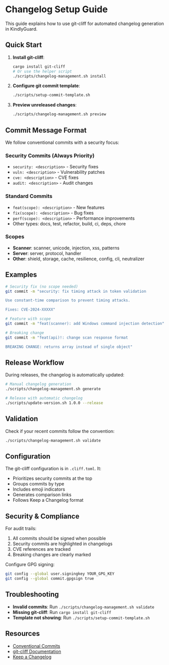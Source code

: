 # Changelog Setup Guide

This guide explains how to use git-cliff for automated changelog generation in KindlyGuard.

## Quick Start

1. **Install git-cliff**:
   ```bash
   cargo install git-cliff
   # Or use the helper script
   ./scripts/changelog-management.sh install
   ```

2. **Configure git commit template**:
   ```bash
   ./scripts/setup-commit-template.sh
   ```

3. **Preview unreleased changes**:
   ```bash
   ./scripts/changelog-management.sh preview
   ```

## Commit Message Format

We follow conventional commits with a security focus:

### Security Commits (Always Priority)
- `security: <description>` - Security fixes
- `vuln: <description>` - Vulnerability patches
- `cve: <description>` - CVE fixes
- `audit: <description>` - Audit changes

### Standard Commits
- `feat(scope): <description>` - New features
- `fix(scope): <description>` - Bug fixes
- `perf(scope): <description>` - Performance improvements
- Other types: docs, test, refactor, build, ci, deps, chore

### Scopes
- **Scanner**: scanner, unicode, injection, xss, patterns
- **Server**: server, protocol, handler
- **Other**: shield, storage, cache, resilience, config, cli, neutralizer

## Examples

```bash
# Security fix (no scope needed)
git commit -m "security: fix timing attack in token validation

Use constant-time comparison to prevent timing attacks.

Fixes: CVE-2024-XXXXX"

# Feature with scope
git commit -m "feat(scanner): add Windows command injection detection"

# Breaking change
git commit -m "feat(api)!: change scan response format

BREAKING CHANGE: returns array instead of single object"
```

## Release Workflow

During releases, the changelog is automatically updated:

```bash
# Manual changelog generation
./scripts/changelog-management.sh generate

# Release with automatic changelog
./scripts/update-version.sh 1.0.0 --release
```

## Validation

Check if your recent commits follow the convention:

```bash
./scripts/changelog-management.sh validate
```

## Configuration

The git-cliff configuration is in `.cliff.toml`. It:
- Prioritizes security commits at the top
- Groups commits by type
- Includes emoji indicators
- Generates comparison links
- Follows Keep a Changelog format

## Security & Compliance

For audit trails:
1. All commits should be signed when possible
2. Security commits are highlighted in changelogs
3. CVE references are tracked
4. Breaking changes are clearly marked

Configure GPG signing:
```bash
git config --global user.signingkey YOUR_GPG_KEY
git config --global commit.gpgsign true
```

## Troubleshooting

- **Invalid commits**: Run `./scripts/changelog-management.sh validate`
- **Missing git-cliff**: Run `cargo install git-cliff`
- **Template not showing**: Run `./scripts/setup-commit-template.sh`

## Resources

- [Conventional Commits](https://www.conventionalcommits.org/)
- [git-cliff Documentation](https://git-cliff.org/)
- [Keep a Changelog](https://keepachangelog.com/)